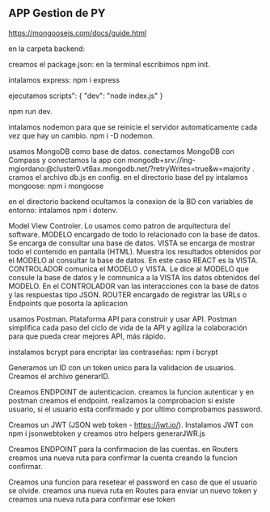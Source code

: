 ## APP Gestion de PY

https://mongoosejs.com/docs/guide.html

en la carpeta backend:

creamos el package.json: en la terminal escribimos npm init.

intalamos express: npm i express

ejecutamos scripts": {
    "dev": "node index.js"
} 

npm run dev.

intalamos nodemon para que se reinicie el servidor automaticamente cada vez que hay un cambio. npm i -D nodemon.

usamos MongoDB como base de datos. 
conectamos MongoDB con Compass y conectamos la app con mongodb+srv://ing-mgiordano:<password>@cluster0.vt6ax.mongodb.net/?retryWrites=true&w=majority .
cramos el archivo db.js en config.
en el directorio base del py intalamos mongoose: npm i mongoose

en el directorio backend
ocultamos la conexion de la BD con variables de entorno: intalamos npm i dotenv.

Model View Controler. Lo usamos como patron de arquitectura del software. 
MODELO encargado de todo lo relacionado con la base de datos. Se encarga de consultar una base de datos.
VISTA se encarga de mostrar todo el contenido en pantalla (HTML). Muestra los resultados obtenidos por el MODELO al consultar la base de datos. En este caso REACT es la VISTA.
CONTROLADOR comunica el MODELO y VISTA. Le dice al MODELO que consule la base de datos y le comnunica a la VISTA los datos obtenidos del MODELO. En el CONTROLADOR van las interacciones con la base de datos y las respuestas tipo JSON.
ROUTER encargado de registrar las URLs o Endpoints que posorta la aplicacion


usamos Postman. Plataforma API para construir y usar API. Postman simplifica cada paso del ciclo de vida de la API y agiliza la colaboración para que pueda crear mejores API, más rápido.

instalamos bcrypt para encriptar las contraseñas: npm i bcrypt

Generamos un ID con un token unico para la validacion de usuarios. Creamos el archivo generarID. 

Creamos ENDPOINT de autenticacion. creamos la funcion autenticar y en postman creamos el endpoint.
realizamos la comprobacion si existe usuario, si el usuario esta confirmado y por ultimo comprobamos password.

Creamos un JWT (JSON web token - https://jwt.io/). Instalamos JWT con npm i jsonwebtoken y creamos otro helpers generarJWR.js

Creamos ENDPOINT para la confirmacion de las cuentas.
en Routers creamos una nueva ruta para confirmar la cuenta creando la funcion confirmar.

Creamos una funcion para resetear el password en caso de que el usuario se olvide. 
creamos una nueva ruta en Routes para enviar un nuevo token y creamos una nueva ruta para confirmar ese token